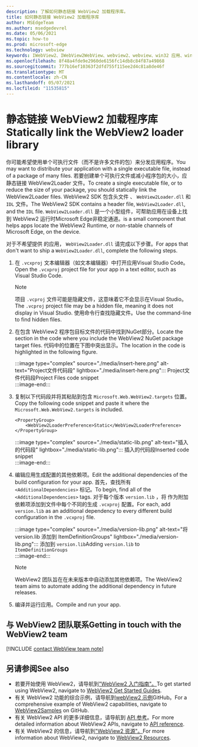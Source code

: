 ```yaml
---
description: 了解如何静态链接 WebView2 加载程序库。
title: 如何静态链接 WebView2 加载程序库
author: MSEdgeTeam
ms.author: msedgedevrel
ms.date: 05/06/2021
ms.topic: how-to
ms.prod: microsoft-edge
ms.technology: webview
keywords: IWebView2、IWebView2WebView、webview2、webview、win32 应用、win32、edge、ICoreWebView2、ICoreWebView2Host、浏览器控件、边缘 html
ms.openlocfilehash: 8f48a4fde9e2960de6156fc14db8c84f87a49868
ms.sourcegitcommit: 777b16ef10363f2dfd755f115ee2d4c81a8de46f
ms.translationtype: MT
ms.contentlocale: zh-CN
ms.lasthandoff: 05/07/2021
ms.locfileid: "11535815"
---
```

# <a name="statically-link-the-webview2-loader-library"></a><span data-ttu-id="77446-104">静态链接 WebView2 加载程序库</span><span class="sxs-lookup"><span data-stu-id="77446-104">Statically link the WebView2 loader library</span></span>  

<span data-ttu-id="77446-105">你可能希望使用单个可执行文件（而不是许多文件的包）来分发应用程序。</span><span class="sxs-lookup"><span data-stu-id="77446-105">You may want to distribute your application with a single executable file, instead of a package of many files.</span></span> <span data-ttu-id="77446-106">若要创建单个可执行文件或减小程序包的大小，应静态链接 WebView2Loader 文件。</span><span class="sxs-lookup"><span data-stu-id="77446-106">To create a single executable file, or to reduce the size of your package, you should statically link the WebView2Loader files.</span></span> <span data-ttu-id="77446-107">WebView2 SDK 包含头文件 、 `WebView2Loader.dll` 和 `IDL` 文件。</span><span class="sxs-lookup"><span data-stu-id="77446-107">The WebView2 SDK contains a header file, `WebView2Loader.dll`, and the `IDL` file.</span></span> `WebView2Loader.dll` <span data-ttu-id="77446-108">是一个小型组件，可帮助应用在设备上找到 WebView2 运行时Microsoft Edge非稳定通道。</span><span class="sxs-lookup"><span data-stu-id="77446-108">is a small component that helps apps locate the WebView2 Runtime, or non-stable channels of Microsoft Edge, on the device.</span></span>  

<span data-ttu-id="77446-109">对于不希望提供 的应用， `WebView2Loader.dll` 请完成以下步骤。</span><span class="sxs-lookup"><span data-stu-id="77446-109">For apps that don't want to ship a `WebView2Loader.dll`, complete the following steps.</span></span>  

1.  <span data-ttu-id="77446-110">在 `.vcxproj` 文本编辑器（如文本编辑器）中打开应用Visual Studio Code。</span><span class="sxs-lookup"><span data-stu-id="77446-110">Open the `.vcxproj` project file for your app in a text editor, such as Visual Studio Code.</span></span>  
    
    > [!NOTE]
    > <span data-ttu-id="77446-111">项目 `.vcproj` 文件可能是隐藏文件，这意味着它不会显示在Visual Studio。</span><span class="sxs-lookup"><span data-stu-id="77446-111">The `.vcproj` project file may be a hidden file, meaning it does not display in Visual Studio.</span></span>  <span data-ttu-id="77446-112">使用命令行查找隐藏文件。</span><span class="sxs-lookup"><span data-stu-id="77446-112">Use the command-line to find hidden files.</span></span>  
    
1.  <span data-ttu-id="77446-113">在包含 WebView2 程序包目标文件的代码中找到NuGet部分。</span><span class="sxs-lookup"><span data-stu-id="77446-113">Locate the section in the code where you include the WebView2 NuGet package target files.</span></span>  <span data-ttu-id="77446-114">代码中的位置在下图中突出显示。</span><span class="sxs-lookup"><span data-stu-id="77446-114">The location in the code is highlighted in the following figure.</span></span>  
    
    :::image type="complex" source="./media/insert-here.png" alt-text="Project文件代码段" lightbox="./media/insert-here.png":::
       <span data-ttu-id="77446-116">Project文件代码段</span><span class="sxs-lookup"><span data-stu-id="77446-116">Project Files code snippet</span></span>   
    :::image-end:::  
    
1.  <span data-ttu-id="77446-117">复制以下代码段并将其粘贴到包含 `Microsoft.Web.WebView2.targets` 位置。</span><span class="sxs-lookup"><span data-stu-id="77446-117">Copy the following code snippet and paste it where the `Microsoft.Web.WebView2.targets` is included.</span></span>  
    
    ```xaml
    <PropertyGroup> 
        <WebView2LoaderPreference>Static</WebView2LoaderPreference> 
    </PropertyGroup>
    ```  
    
    :::image type="complex" source="./media/static-lib.png" alt-text="插入的代码段" lightbox="./media/static-lib.png":::
       <span data-ttu-id="77446-119">插入的代码段</span><span class="sxs-lookup"><span data-stu-id="77446-119">Inserted code snippet</span></span>  
    :::image-end:::  
    
1.  <span data-ttu-id="77446-120">编辑应用生成配置的其他依赖项。</span><span class="sxs-lookup"><span data-stu-id="77446-120">Edit the additional dependencies of the build configuration for your app.</span></span>  <span data-ttu-id="77446-121">首先，查找所有 `<AdditionalDependencies>` 标记。</span><span class="sxs-lookup"><span data-stu-id="77446-121">To begin, find all of the `<AdditionalDependencies>` tags.</span></span> <span data-ttu-id="77446-122">对于每个版本 `version.lib` ，将 作为附加依赖项添加到文件中每个不同的生成 `.vcxproj` 配置。</span><span class="sxs-lookup"><span data-stu-id="77446-122">For each, add `version.lib` as an additional dependency to every different build configuration in the `.vcxproj` file.</span></span>  
    
    :::image type="complex" source="./media/version-lib.png" alt-text="将 version.lib 添加到 ItemDefinitionGroups" lightbox="./media/version-lib.png":::
       <span data-ttu-id="77446-124">添加到 `version.lib`</span><span class="sxs-lookup"><span data-stu-id="77446-124">Adding `version.lib` to</span></span> `ItemDefinitionGroups`  
    :::image-end:::  
    
    > [!NOTE]
    > <span data-ttu-id="77446-125">WebView2 团队旨在在未来版本中自动添加其他依赖项。</span><span class="sxs-lookup"><span data-stu-id="77446-125">The WebView2 team aims to automate adding the additional dependency in future releases.</span></span>  
    
1.  <span data-ttu-id="77446-126">编译并运行应用。</span><span class="sxs-lookup"><span data-stu-id="77446-126">Compile and run your app.</span></span>  
    
## <a name="getting-in-touch-with-the-webview2-team"></a><span data-ttu-id="77446-127">与 WebView2 团队联系</span><span class="sxs-lookup"><span data-stu-id="77446-127">Getting in touch with the WebView2 team</span></span>  

[!INCLUDE [contact WebView team note](../includes/contact-webview-team-note.md)]  

## <a name="see-also"></a><span data-ttu-id="77446-128">另请参阅</span><span class="sxs-lookup"><span data-stu-id="77446-128">See also</span></span>  

*   <span data-ttu-id="77446-129">若要开始使用 WebView2，请导航到["WebView2 入门指南"。][Webview2MainGetStarted]</span><span class="sxs-lookup"><span data-stu-id="77446-129">To get started using WebView2, navigate to [WebView2 Get Started Guides][Webview2MainGetStarted].</span></span>  
*   <span data-ttu-id="77446-130">有关 WebView2 功能的综合示例，请导航到[webView2 示例][GithubMicrosoftedgeWebview2samples]GitHub。</span><span class="sxs-lookup"><span data-stu-id="77446-130">For a comprehensive example of WebView2 capabilities, navigate to [WebView2Samples][GithubMicrosoftedgeWebview2samples] on GitHub.</span></span>
*   <span data-ttu-id="77446-131">有关 WebView2 API 的更多详细信息，请导航到 [API 参考][Webview2ApiReference]。</span><span class="sxs-lookup"><span data-stu-id="77446-131">For more detailed information about WebView2 APIs, navigate to [API reference][Webview2ApiReference].</span></span>
*   <span data-ttu-id="77446-132">有关 WebView2 的信息，请导航到["WebView2 资源"。][Webview2MainNextSteps]</span><span class="sxs-lookup"><span data-stu-id="77446-132">For more information about WebView2, navigate to [WebView2 Resources][Webview2MainNextSteps].</span></span>
    
<!-- links -->  

[DevtoolsGuideChromiumMain]: ../index.md "Microsoft Edge (Chromium) 开发人员工具 | Microsoft Docs"  

[Webview2ApiReference]: ../webview2-api-reference.md "Microsoft EdgeWebView2 API 参考|Microsoft Docs"  
[Webview2MainNextSteps]: ../index.md#next-steps "下一步 - WebView2 Microsoft Edge预览 (简介) |Microsoft Docs"  
[Webview2MainGetStarted]: ../index.md#get-started "入门 - WebView2 Microsoft Edge预览 (简介) |Microsoft Docs"  

[GithubMicrosoftedgeWebviewfeedbackMain]: https://github.com/MicrosoftEdge/WebViewFeedback "WebView 反馈 - MicrosoftEdge/WebViewFeedback |GitHub"  
[GithubMicrosoftedgeWebview2samples]: https://github.com/MicrosoftEdge/WebView2Samples "WebView2 示例 - MicrosoftEdge/WebView2Samples |GitHub"  

[GithubMicrosoftVscodeJSDebugWhatsNew]: https://github.com/microsoft/vscode-js-debug#whats-new "新增功能- 适用于 Visual Studio Code 的 JavaScript 调试程序 - microsoft/vscode-js-debug |GitHub"  

[GithubMicrosoftVscodeEdgeDebug2ReadmeChromiumWebviewApplications]: https://github.com/microsoft/vscode-edge-debug2/blob/master/README.md#microsoft-edge-chromium-webview-applications "Microsoft Edge (Chromium) WebView 应用程序 - Visual Studio Code - 调试器 for Microsoft Edge - microsoft/vscode-edge-debug2 |GitHub"  
